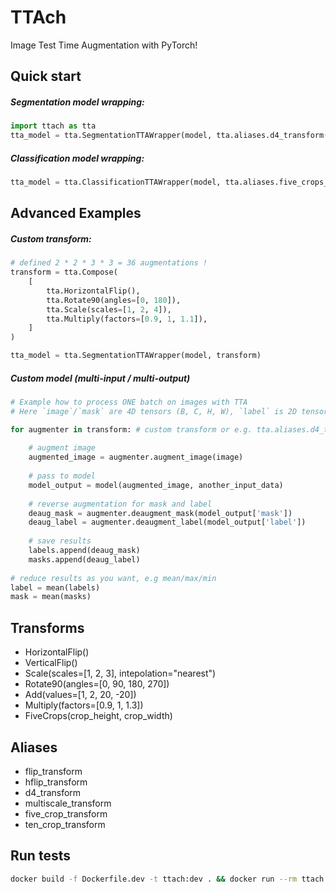 # TTAch
Image Test Time Augmentation with PyTorch!

## Quick start

#####  Segmentation model wrapping:
```python
import ttach as tta
tta_model = tta.SegmentationTTAWrapper(model, tta.aliases.d4_transform(), merge_mode='mean')
```
#####  Classification model wrapping:
```python
tta_model = tta.ClassificationTTAWrapper(model, tta.aliases.five_crops_transform())
```

## Advanced Examples
#####  Custom transform:
```python
# defined 2 * 2 * 3 * 3 = 36 augmentations !
transform = tta.Compose(
    [
        tta.HorizontalFlip(),
        tta.Rotate90(angles=[0, 180]),
        tta.Scale(scales=[1, 2, 4]),
        tta.Multiply(factors=[0.9, 1, 1.1]),        
    ]
)

tta_model = tta.SegmentationTTAWrapper(model, transform)
```
##### Custom model (multi-input / multi-output)
```python
# Example how to process ONE batch on images with TTA
# Here `image`/`mask` are 4D tensors (B, C, H, W), `label` is 2D tensor (B, N)

for augmenter in transform: # custom transform or e.g. tta.aliases.d4_transform() 
    
    # augment image
    augmented_image = augmenter.augment_image(image)
    
    # pass to model
    model_output = model(augmented_image, another_input_data)
    
    # reverse augmentation for mask and label
    deaug_mask = augmenter.deaugment_mask(model_output['mask'])
    deaug_label = augmenter.deaugment_label(model_output['label'])
    
    # save results
    labels.append(deaug_mask)
    masks.append(deaug_label)
    
# reduce results as you want, e.g mean/max/min
label = mean(labels)
mask = mean(masks)
```
 
## Transforms
 
  - HorizontalFlip()
  - VerticalFlip()
  - Scale(scales=[1, 2, 3], intepolation="nearest")
  - Rotate90(angles=[0, 90, 180, 270])
  - Add(values=[1, 2, 20, -20])
  - Multiply(factors=[0.9, 1, 1.3])
  - FiveCrops(crop_height, crop_width)
 
## Aliases

  - flip_transform
  - hflip_transform
  - d4_transform
  - multiscale_transform
  - five_crop_transform
  - ten_crop_transform

## Run tests

```bash
docker build -f Dockerfile.dev -t ttach:dev . && docker run --rm ttach:dev pytest -p no:cacheprovider
```
